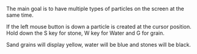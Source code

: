 
The main goal is to have multiple types of particles on the screen at the same time.

If the left mouse button is down a particle is created at the cursor position.  Hold down the S key for stone, W key for Water and G for grain.

Sand grains will display yellow, water will be blue and stones will be black.

